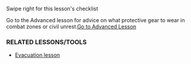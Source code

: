 [Title]: # (Что теперь?)
[Order]: # (8)

Swipe right for this lesson's checklist

Go to the Advanced lesson for advice on what protective gear to wear in combat zones or civil unrest.[Go to Advanced Lesson](umbrella://lesson/protective-equipment/1)

### RELATED LESSONS/TOOLS

*   [Evacuation lesson](umbrella://lesson/evacuation/0)